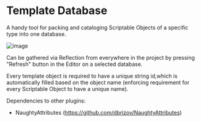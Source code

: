 # Template Database

A handy tool for packing and cataloging Scriptable Objects of a specific type into one database.

![image](https://github.com/user-attachments/assets/d97f288b-8568-4202-85e6-909a1f1f9364)

Can be gathered via Reflection from everywhere in the project by pressing "Refresh" button in the Editor on a selected database.

Every template object is required to have a unique string id,which is automatically filled based on the object name (enforcing requirement for every Scriptable Object to have a unique name).

Dependencies to other plugins:
- NaughtyAttributes (https://github.com/dbrizov/NaughtyAttributes)
